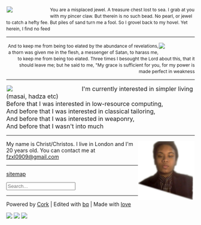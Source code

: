 <style>#x{float:left;margin:1px;}#y{float:right;margin:1px;}</style>

<div id=toc><img id="x" src="/pix/broken-ceramic-can.avif" style="width:115px;"><span style="font-size: 12px;">You are a misplaced jewel. A treasure chest lost to sea. I grab at you with my pincer claw. But therein is no such bead. No pearl, or jewel to catch a hefty fee. But piles of sand turn me a fool. So I grovel back to my hovel. Yet herein, I find no feed</span><hr><p style="text-align: right;"><img id="y" src="/pix/audrey-hepburn-praying.avif" style="width:95px;"><span style="font-size:12px;">And to keep me from being too elated by the abundance of revelations, a thorn was given me in the flesh, a messenger of Satan, to harass me, to keep me from being too elated. Three times I besought the Lord about this, that it should leave me; but he said to me, "My grace is sufficient for you, for my power is made perfect in weakness</span><hr></div>


<img id="x" src="/pix/chickens-kicking-football.avif" style="width:200px;"><span style="font-size: 16px;">I'm currently interested in simpler living (masai, hadza etc)<br> Before that I was interested in low-resource computing,<br>And before that I was interested in classical tailoring,<br> And before that I was interested in weaponry,<br>And before that I wasn't into much</span>

<hr>


<img id="y" src="/pix/cover-photo.png" style="width:150px;"> My name is Christ/Christos. I live in London and I'm 20 years old. You can contact me at fzxl0909@gmail.com<hr>

<a href="/src/run/sitemap.html">sitemap</a>

<input id="sB" placeholder="Search..."><div id="sR"></div><script src="/src/run/s.js"></script>

<hr>

Powered by [Cork](/src/cork.html) | Edited with [bq](/src/bq.html) | Made with [love](/archive/misc/writings/poems/#reading-gaol)

 <img src="/pix/glenda.avif" style="width:45px;"> <img src="/pix/puffy1.avif" style="width:45px;"> <img src="/pix/gopher.avif" style="width:25px;">
